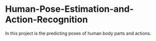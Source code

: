 # Human-Pose-Estimation-and-Action-Recognition
In this project is  the predicting poses of human body parts and actions. 
